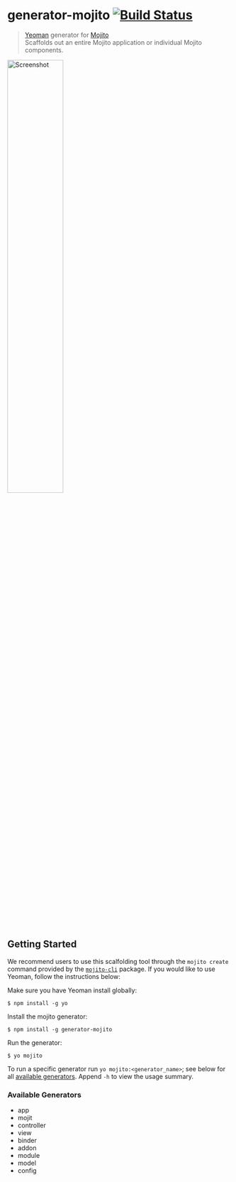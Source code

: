 # generator-mojito [![Build Status](https://secure.travis-ci.org/yahoo/mojito.png)](http://travis-ci.org/yahoo/mojito)

> [Yeoman](http://yeoman.io/) generator for [Mojito](https://developer.yahoo.com/cocktails/mojito/)  
> Scaffolds out an entire Mojito application or individual Mojito components.

<img src="https://raw.githubusercontent.com/yahoo/generator-mojito/master/screenshot.png?token=1406782__eyJzY29wZSI6IlJhd0Jsb2I6eWFob28vZ2VuZXJhdG9yLW1vaml0by9tYXN0ZXIvc2NyZWVuc2hvdC5wbmciLCJleHBpcmVzIjoxMzk3MDkzMDEzfQ%3D%3D--9ab27223aafb98047ea0754fca27ab597449820c" alt="Screenshot" width="50%">

## Getting Started

We recommend users to use this scalfolding tool through the `mojito create` command provided by the [`mojito-cli`](https://github.com/yahoo/mojito-cli#create) package. If you would like to use Yeoman, follow the instructions below:

Make sure you have Yeoman install globally:

```
$ npm install -g yo
```

Install the mojito generator:

```
$ npm install -g generator-mojito
```

Run the generator:

```
$ yo mojito
```

To run a specific generator run `yo mojito:<generator_name>`; see below for all [available generators](#available-generators). Append `-h` to view the usage summary. 

### Available Generators

* app
* mojit
* controller
* view
* binder
* addon
* module
* model
* config
